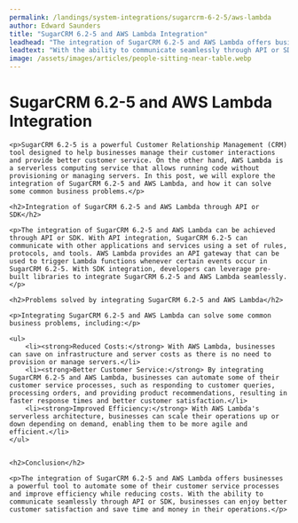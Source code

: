 ```yaml
---
permalink: /landings/system-integrations/sugarcrm-6-2-5/aws-lambda
author: Edward Saunders
title: "SugarCRM 6.2-5 and AWS Lambda Integration"
leadhead: "The integration of SugarCRM 6.2-5 and AWS Lambda offers businesses a powerful tool to automate some of their customer service processes and improve efficiency while reducing costs"
leadtext: "With the ability to communicate seamlessly through API or SDK, businesses can enjoy better customer satisfaction and save time and money in their operations."
image: /assets/images/articles/people-sitting-near-table.webp
---
```

<div class="arttext">
	<h1>SugarCRM 6.2-5 and AWS Lambda Integration</h1>

	<p>SugarCRM 6.2-5 is a powerful Customer Relationship Management (CRM) tool designed to help businesses manage their customer interactions and provide better customer service. On the other hand, AWS Lambda is a serverless computing service that allows running code without provisioning or managing servers. In this post, we will explore the integration of SugarCRM 6.2-5 and AWS Lambda, and how it can solve some common business problems.</p>

	<h2>Integration of SugarCRM 6.2-5 and AWS Lambda through API or SDK</h2>

	<p>The integration of SugarCRM 6.2-5 and AWS Lambda can be achieved through API or SDK. With API integration, SugarCRM 6.2-5 can communicate with other applications and services using a set of rules, protocols, and tools. AWS Lambda provides an API gateway that can be used to trigger Lambda functions whenever certain events occur in SugarCRM 6.2-5. With SDK integration, developers can leverage pre-built libraries to integrate SugarCRM 6.2-5 and AWS Lambda seamlessly.</p>

	<h2>Problems solved by integrating SugarCRM 6.2-5 and AWS Lambda</h2>

	<p>Integrating SugarCRM 6.2-5 and AWS Lambda can solve some common business problems, including:</p>

	<ul>
		<li><strong>Reduced Costs:</strong> With AWS Lambda, businesses can save on infrastructure and server costs as there is no need to provision or manage servers.</li>
		<li><strong>Better Customer Service:</strong> By integrating SugarCRM 6.2-5 and AWS Lambda, businesses can automate some of their customer service processes, such as responding to customer queries, processing orders, and providing product recommendations, resulting in faster response times and better customer satisfaction.</li>
		<li><strong>Improved Efficiency:</strong> With AWS Lambda's serverless architecture, businesses can scale their operations up or down depending on demand, enabling them to be more agile and efficient.</li>
	</ul>


	<h2>Conclusion</h2>

	<p>The integration of SugarCRM 6.2-5 and AWS Lambda offers businesses a powerful tool to automate some of their customer service processes and improve efficiency while reducing costs. With the ability to communicate seamlessly through API or SDK, businesses can enjoy better customer satisfaction and save time and money in their operations.</p>

</div>